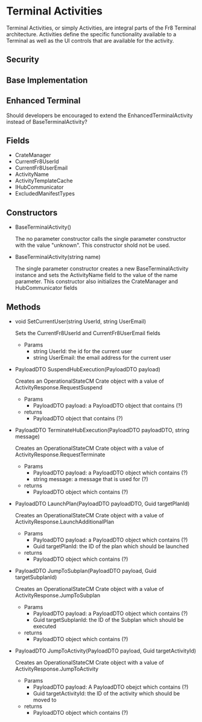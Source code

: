 # Terminal Activities
Terminal Activities, or simply Activities, are integral parts of the Fr8 Terminal architecture. Activities define the specific functionality available to a Terminal as well as the UI controls that are available for the activity.

## Security

## Base Implementation

## Enhanced Terminal
Should developers be encouraged to extend the EnhancedTerminalActivity instead of BaseTerminalActivity?

## Fields
* CrateManager
* CurrentFr8UserId
* CurrentFr8UserEmail
* ActivityName
* ActivityTemplateCache
* IHubCommunicator
* ExcludedManifestTypes

## Constructors
* BaseTerminalActivity()

  The no parameter constructor calls the single parameter constructor with the value "unknown". This constructor shold not be used.
* BaseTerminalActivity(string name)

  The single parameter constructor creates a new BaseTerminalActivity instance and sets the ActivityName field to the value of the name parameter. This constructor also initializes the CrateManager and HubCommunicator fields

## Methods
* void SetCurrentUser(string UserId, string UserEmail)

  Sets the CurrentFr8UserId and CurrentFr8UserEmail fields
  * Params
    * string UserId: the id for the current user
    * string UserEmail: the email address for the current user

* PayloadDTO SuspendHubExecution(PayloadDTO payload)

  Creates an OperationalStateCM Crate object with a value of ActivityResponse.RequestSuspend
  * Params
    * PayloadDTO payload: a PayloadDTO object that contains (?)
  * returns
    * PayloadDTO object that contains (?)
* PayloadDTO TerminateHubExecution(PayloadDTO payloadDTO, string message)

  Creates an OperationalStateCM Crate object with a value of ActivityResponse.RequestTerminate
  * Params
    * PayloadDTO payload: a PayloadDTO object which contains (?)
    * string message: a message that is used for (?)
  * returns
    * PayloadDTO object which contains (?)
* PayloadDTO LaunchPlan(PayloadDTO payloadDTO, Guid targetPlanId)

  Creates an OperationalStateCM Crate object with a value of ActivityResponse.LaunchAdditionalPlan
  * Params
    * PayloadDTO payload: a PayloadDTO object which contains (?)
    * Guid targetPlanId: the ID of the plan which should be launched
  * returns
    * PayloadDTO object which contains (?)
* PayloadDTO JumpToSubplan(PayloadDTO payload, Guid targetSubplanId)

  Creates an OperationalStateCM Crate object with a value of ActivityResponse.JumpToSubplan
  * Params
    * PayloadDTO payload: a PayloadDTO object which contains (?)
    * Guid targetSubplanId: the ID of the Subplan which should be executed
  * returns
    * PayloadDTO object which contains (?)
* PayloadDTO JumpToActivity(PayloadDTO payload, Guid targetActivityId)

  Creates an OperationalStateCM Crate object with a value of ActivityResponse.JumpToActivity
  * Params
    * PayloadDTO payload: A PayloadDTO obejct which contains (?)
    * Guid targetActivityId: the ID of the activity which should be moved to
  * returns
    * PayloadDTO object which contains (?)
